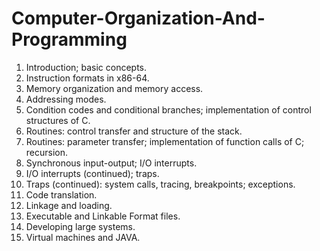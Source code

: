# Computer-Organization-And-Programming
1. Introduction; basic concepts. 
2. Instruction formats in x86-64.
3. Memory organization and memory access.
4. Addressing modes.
5. Condition codes and conditional branches; implementation of control structures of C.
6. Routines: control transfer and structure of the stack.
7. Routines: parameter transfer; implementation of function calls of C; recursion.
8. Synchronous input-output; I/O interrupts.
9. I/O interrupts (continued); traps.
10. Traps (continued): system calls, tracing, breakpoints; exceptions.
11. Code translation.
12. Linkage and loading.
13. Executable and Linkable Format files.
14. Developing large systems.
15. Virtual machines and JAVA.
